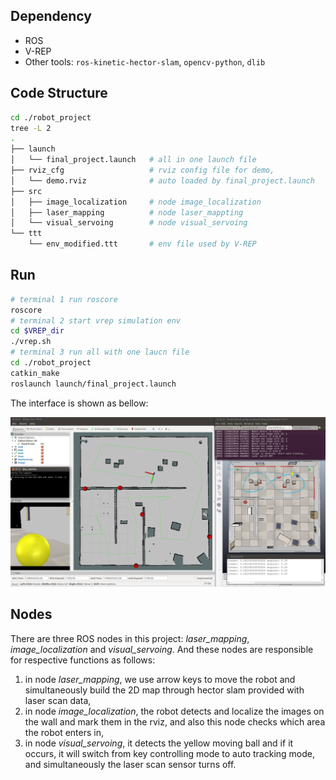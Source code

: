 ## Dependency

- ROS
- V-REP
- Other tools: `ros-kinetic-hector-slam`, `opencv-python`, `dlib`

## Code Structure


```bash
cd ./robot_project
tree -L 2
.
├── launch
│   └── final_project.launch   # all in one launch file
├── rviz_cfg                   # rviz config file for demo,
│   └── demo.rviz              # auto loaded by final_project.launch
├── src
│   ├── image_localization     # node image_localization
│   ├── laser_mapping          # node laser_mappting
│   └── visual_servoing        # node visual_servoing
└── ttt
    └── env_modified.ttt       # env file used by V-REP
```

## Run
```bash
# terminal 1 run roscore
roscore
# terminal 2 start vrep simulation env
cd $VREP_dir 
./vrep.sh
# terminal 3 run all with one laucn file
cd ./robot_project
catkin_make
roslaunch launch/final_project.launch
```

The interface is shown as bellow:

<img src=".\figures\whole_dis.png" alt="Displaying" style="zoom:67%;" />

## Nodes

There are three ROS nodes in this project: *laser_mapping*, *image_localization* and *visual_servoing*. And these nodes are responsible for respective functions as follows: 

1. in node *laser_mapping*, we use arrow keys to move the robot and simultaneously build the 2D map through hector slam provided with laser scan data, 
2. in node *image_localization*, the robot detects and localize the images on the wall and mark them in the rviz, and also this node checks which area the robot enters in,
3. in node *visual_servoing*, it detects the yellow moving ball and if it occurs, it will switch from key controlling mode to auto tracking mode, and simultaneously the laser scan sensor turns off.

